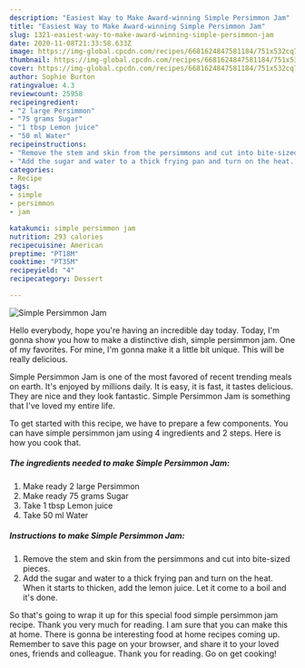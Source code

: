 ```yaml
---
description: "Easiest Way to Make Award-winning Simple Persimmon Jam"
title: "Easiest Way to Make Award-winning Simple Persimmon Jam"
slug: 1321-easiest-way-to-make-award-winning-simple-persimmon-jam
date: 2020-11-08T21:33:58.633Z
image: https://img-global.cpcdn.com/recipes/6681624847581184/751x532cq70/simple-persimmon-jam-recipe-main-photo.jpg
thumbnail: https://img-global.cpcdn.com/recipes/6681624847581184/751x532cq70/simple-persimmon-jam-recipe-main-photo.jpg
cover: https://img-global.cpcdn.com/recipes/6681624847581184/751x532cq70/simple-persimmon-jam-recipe-main-photo.jpg
author: Sophie Burton
ratingvalue: 4.3
reviewcount: 25958
recipeingredient:
- "2 large Persimmon"
- "75 grams Sugar"
- "1 tbsp Lemon juice"
- "50 ml Water"
recipeinstructions:
- "Remove the stem and skin from the persimmons and cut into bite-sized pieces."
- "Add the sugar and water to a thick frying pan and turn on the heat. When it starts to thicken, add the lemon juice. Let it come to a boil and it&#39;s done."
categories:
- Recipe
tags:
- simple
- persimmon
- jam

katakunci: simple persimmon jam 
nutrition: 293 calories
recipecuisine: American
preptime: "PT18M"
cooktime: "PT35M"
recipeyield: "4"
recipecategory: Dessert

---
```



![Simple Persimmon Jam](https://img-global.cpcdn.com/recipes/6681624847581184/751x532cq70/simple-persimmon-jam-recipe-main-photo.jpg)

Hello everybody, hope you're having an incredible day today. Today, I'm gonna show you how to make a distinctive dish, simple persimmon jam. One of my favorites. For mine, I'm gonna make it a little bit unique. This will be really delicious.

Simple Persimmon Jam is one of the most favored of recent trending meals on earth. It's enjoyed by millions daily. It is easy, it is fast, it tastes delicious. They are nice and they look fantastic. Simple Persimmon Jam is something that I've loved my entire life.




To get started with this recipe, we have to prepare a few components. You can have simple persimmon jam using 4 ingredients and 2 steps. Here is how you cook that.

<!--inarticleads1-->

##### The ingredients needed to make Simple Persimmon Jam:

1. Make ready 2 large Persimmon
1. Make ready 75 grams Sugar
1. Take 1 tbsp Lemon juice
1. Take 50 ml Water




<!--inarticleads2-->

##### Instructions to make Simple Persimmon Jam:

1. Remove the stem and skin from the persimmons and cut into bite-sized pieces.
1. Add the sugar and water to a thick frying pan and turn on the heat. When it starts to thicken, add the lemon juice. Let it come to a boil and it&#39;s done.




So that's going to wrap it up for this special food simple persimmon jam recipe. Thank you very much for reading. I am sure that you can make this at home. There is gonna be interesting food at home recipes coming up. Remember to save this page on your browser, and share it to your loved ones, friends and colleague. Thank you for reading. Go on get cooking!
